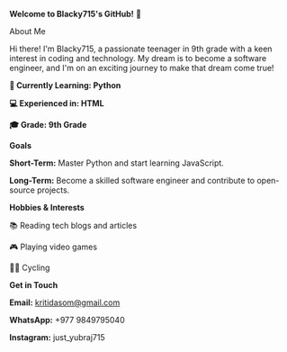 **Welcome to Blacky715's GitHub!** 👋

About Me

Hi there! I'm Blacky715, a passionate teenager in 9th grade with a keen interest in coding and technology. My dream is to become a software engineer, and I'm on an exciting journey to make that dream come true!

**🌱 Currently Learning: Python**

**💻 Experienced in: HTML**

**🎓 Grade: 9th Grade**

**Goals**

**Short-Term:** Master Python and start learning JavaScript.

**Long-Term:** Become a skilled software engineer and contribute to open-source projects.

**Hobbies & Interests**

📚 Reading tech blogs and articles

🎮 Playing video games

🚴‍♂️ Cycling

**Get in Touch**

**Email:** kritidasom@gmail.com

**WhatsApp:** +977 9849795040

**Instagram:** just_yubraj715
